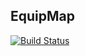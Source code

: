 ## EquipMap

[![Build Status](https://semaphoreapp.com/api/v1/projects/68eba1bd-6dea-4d14-88f8-2eb6ee5de6c7/248137/badge.png)](https://semaphoreapp.com/mikeastock/equipmap)
